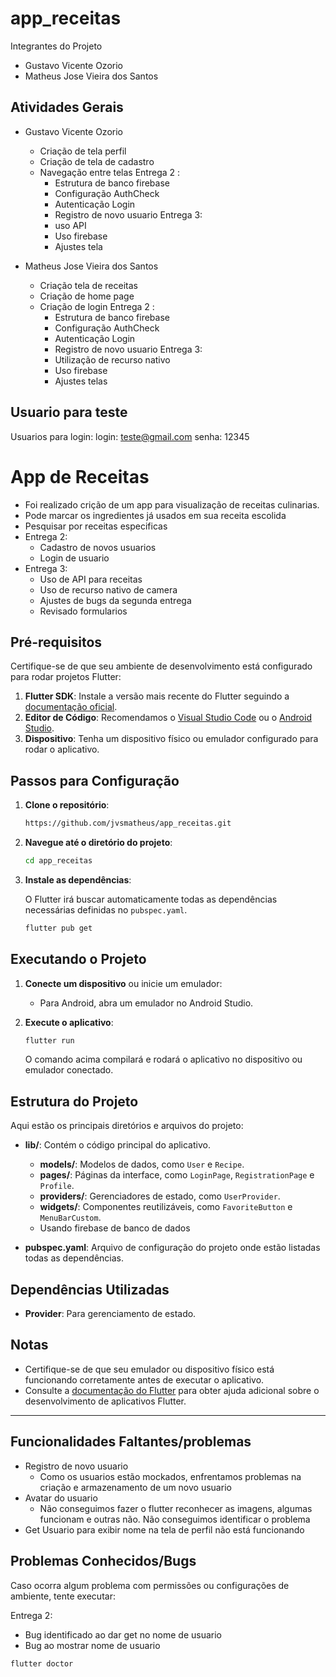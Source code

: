 # app_receitas

Integrantes do Projeto
- Gustavo Vicente Ozorio
- Matheus Jose Vieira dos Santos

## Atividades Gerais
- Gustavo Vicente Ozorio
  - Criação de tela perfil
  - Criação de tela de cadastro
  - Navegação entre telas
    Entrega 2 :
    - Estrutura de banco firebase
    - Configuração AuthCheck
    - Autenticação Login
    - Registro de novo usuario
    Entrega 3:
    - uso API
    - Uso firebase
    - Ajustes tela
 
- Matheus Jose Vieira dos Santos
    - Criação tela de receitas
    - Criação de home page
    - Criação de login
      Entrega 2 :
      - Estrutura de banco firebase
      - Configuração AuthCheck
      - Autenticação Login
      - Registro de novo usuario
      Entrega 3:
      - Utilização de recurso nativo
      - Uso firebase
      - Ajustes telas

## Usuario para teste
Usuarios para login:
login: teste@gmail.com
senha: 12345



# App de Receitas

- Foi realizado crição de um app para visualização de receitas culinarias. 
- Pode marcar os ingredientes já usados em sua receita escolida
- Pesquisar por receitas especificas
- Entrega 2:
  - Cadastro de novos usuarios
  - Login de usuario
- Entrega 3:
  - Uso de API para receitas
  - Uso de recurso nativo de camera
  - Ajustes de bugs da segunda entrega
  - Revisado formularios

## Pré-requisitos

Certifique-se de que seu ambiente de desenvolvimento está configurado para rodar projetos Flutter:

1. **Flutter SDK**: Instale a versão mais recente do Flutter seguindo a [documentação oficial](https://flutter.dev/docs/get-started/install).
2. **Editor de Código**: Recomendamos o [Visual Studio Code](https://code.visualstudio.com/) ou o [Android Studio](https://developer.android.com/studio).
3. **Dispositivo**: Tenha um dispositivo físico ou emulador configurado para rodar o aplicativo.

## Passos para Configuração

1. **Clone o repositório**:

    ```bash
   https://github.com/jvsmatheus/app_receitas.git
    ```

2. **Navegue até o diretório do projeto**:

    ```bash
    cd app_receitas
    ```

3. **Instale as dependências**:

    O Flutter irá buscar automaticamente todas as dependências necessárias definidas no `pubspec.yaml`.

    ```bash
    flutter pub get
    ```

## Executando o Projeto

1. **Conecte um dispositivo** ou inicie um emulador:
    - Para Android, abra um emulador no Android Studio.
      
2. **Execute o aplicativo**:

    ```bash
    flutter run
    ```

    O comando acima compilará e rodará o aplicativo no dispositivo ou emulador conectado.

## Estrutura do Projeto

Aqui estão os principais diretórios e arquivos do projeto:

- **lib/**: Contém o código principal do aplicativo.
  - **models/**: Modelos de dados, como `User` e `Recipe`.
  - **pages/**: Páginas da interface, como `LoginPage`, `RegistrationPage` e `Profile`.
  - **providers/**: Gerenciadores de estado, como `UserProvider`.
  - **widgets/**: Componentes reutilizáveis, como `FavoriteButton` e `MenuBarCustom`.
  - Usando firebase de banco de dados

- **pubspec.yaml**: Arquivo de configuração do projeto onde estão listadas todas as dependências.

## Dependências Utilizadas

- **Provider**: Para gerenciamento de estado.

## Notas

- Certifique-se de que seu emulador ou dispositivo físico está funcionando corretamente antes de executar o aplicativo.
- Consulte a [documentação do Flutter](https://flutter.dev/docs) para obter ajuda adicional sobre o desenvolvimento de aplicativos Flutter.

---
## Funcionalidades Faltantes/problemas
- Registro de novo usuario
    - Como os usuarios estão mockados, enfrentamos problemas na criação e armazenamento de um novo usuario
- Avatar do usuario
    - Não conseguimos fazer o flutter reconhecer as imagens, algumas funcionam e outras não. Não conseguimos identificar o problema
- Get Usuario para exibir nome na tela de perfil não está funcionando

## Problemas Conhecidos/Bugs

Caso ocorra algum problema com permissões ou configurações de ambiente, tente executar:

Entrega 2:
  - Bug identificado ao dar get no nome de usuario
  - Bug ao mostrar nome de usuario
```bash
flutter doctor

